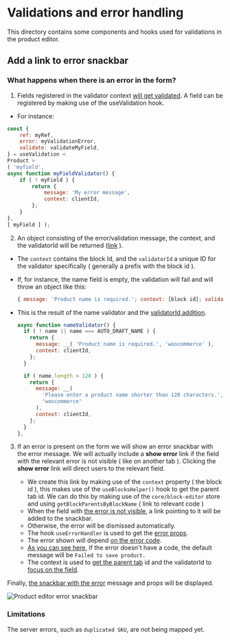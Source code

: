 # Validations and error handling

This directory contains some components and hooks used for validations in the product editor.

## Add a link to error snackbar

### What happens when there is an error in the form?

1. Fields registered in the validator context [will get validated](https://github.com/woocommerce/woocommerce/blob/trunk/packages/js/product-editor/src/contexts/validation-context/validation-provider.tsx#L87-L110). A field can be registered by making use of the useValidation hook.

-   For instance:

```javascript
const {
	ref: myRef,
	error: myValidationError,
	validate: validateMyField,
} = useValidation <
Product >
( 'myfield',
async function myFieldValidator() {
	if ( ! myField ) {
		return {
			message: 'My error message',
			context: clientId,
		};
	}
},
[ myField ] );
```

2. An object consisting of the error/validation message, the context, and the validatorId will be returned ([link](https://github.com/woocommerce/woocommerce/blob/trunk/packages/js/product-editor/src/contexts/validation-context/validation-provider.tsx#L74) ).

-   The `context` contains the block Id, and the `validatorId` a unique ID for the validator specifically ( generally a prefix with the block id ).
-   If, for instance, the name field is empty, the validation will fail and will throw an object like this:

    ```javascript
    { message: 'Product name is required.'; context: [block id]; validatorId: [prefix + block id] }
    ```

-   This is the result of the name validator and the [validatorId addition](https://github.com/woocommerce/woocommerce/blob/trunk/packages/js/product-editor/src/contexts/validation-context/validation-provider.tsx#L69).

    ```javascript
    async function nameValidator() {
      if ( ! name || name === AUTO_DRAFT_NAME ) {
        return {
          message: __( 'Product name is required.', 'woocommerce' ),
          context: clientId,
        };
      }

      if ( name.length > 120 ) {
        return {
          message: __(
            'Please enter a product name shorter than 120 characters.',
            'woocommerce'
          ),
          context: clientId,
        };
      }
    },
    ```

3. If an error is present on the form we will show an error snackbar with the error message. We will actually include a **show error** link if the field with the relevant error is not visible ( like on another tab ). Clicking the **show error** link will direct users to the relevant field.

    - We create this link by making use of the `context` property ( the block id ), this makes use of the `useBlocksHelper()` hook to get the parent tab id. We can do this by making use of the `core/block-editor` store and using `getBlockParentsByBlockName` ( link to relevant code )
    - When the field with [the error is not visible](https://github.com/woocommerce/woocommerce/blob/trunk/packages/js/product-editor/src/hooks/use-error-handler.ts#L105), a link pointing to it will be added to the snackbar.
    - Otherwise, the error will be dismissed automatically.
    - The hook `useErrorHandler` is used to get the [error props](https://github.com/woocommerce/woocommerce/blob/trunk/packages/js/product-editor/src/hooks/use-error-handler.ts#L79).
    - The error shown will depend [on the error code](https://github.com/woocommerce/woocommerce/blob/trunk/packages/js/product-editor/src/hooks/use-error-handler.ts#L92).
    - [As you can see here](https://github.com/woocommerce/woocommerce/blob/trunk/packages/js/product-editor/src/hooks/use-error-handler.ts#L157-L162), if the error doesn't have a code, the default message will be `Failed to save product.`
    - The context is used to [get the parent tab](https://github.com/woocommerce/woocommerce/blob/trunk/packages/js/product-editor/src/hooks/use-blocks-helper/use-blocks-helper.ts#L7) id and the validatorId to [focus on the field](https://github.com/woocommerce/woocommerce/blob/trunk/packages/js/product-editor/src/hooks/use-error-handler.ts#L68).

Finally, [the snackbar with the error](https://github.com/woocommerce/woocommerce/blob/trunk/packages/js/product-editor/src/components/header/publish-button/publish-button.tsx#L70) message and props will be displayed.

![Product editor error snackbar](https://developer.woocommerce.com/wp-content/uploads/sites/2/2023/09/groups-sections-fields.jpg)

### Limitations

The server errors, such as `duplicated SKU`, are not being mapped yet.
